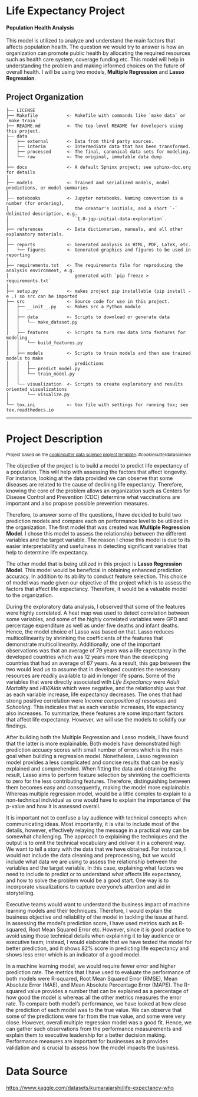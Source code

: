 Life Expectancy Project
==============================
#### Population Health Analysis
This model is utilized to analyze and understand the main factors that affects population health. The question we would try to answer is how an organization can promote public health by allocating the required resources such as health care system, coverage funding etc. This model will help in understanding the problem and making informed choices on the future of overall health. I will be using two models, **Multiple Regression** and **Lasso Regression**.


Project Organization
------------

    ├── LICENSE
    ├── Makefile           <- Makefile with commands like `make data` or `make train`
    ├── README.md          <- The top-level README for developers using this project.
    ├── data
    │   ├── external       <- Data from third party sources.
    │   ├── interim        <- Intermediate data that has been transformed.
    │   ├── processed      <- The final, canonical data sets for modeling.
    │   └── raw            <- The original, immutable data dump.
    │
    ├── docs               <- A default Sphinx project; see sphinx-doc.org for details
    │
    ├── models             <- Trained and serialized models, model predictions, or model summaries
    │
    ├── notebooks          <- Jupyter notebooks. Naming convention is a number (for ordering),
    │                         the creator's initials, and a short `-` delimited description, e.g.
    │                         `1.0-jqp-initial-data-exploration`.
    │
    ├── references         <- Data dictionaries, manuals, and all other explanatory materials.
    │
    ├── reports            <- Generated analysis as HTML, PDF, LaTeX, etc.
    │   └── figures        <- Generated graphics and figures to be used in reporting
    │
    ├── requirements.txt   <- The requirements file for reproducing the analysis environment, e.g.
    │                         generated with `pip freeze > requirements.txt`
    │
    ├── setup.py           <- makes project pip installable (pip install -e .) so src can be imported
    ├── src                <- Source code for use in this project.
    │   ├── __init__.py    <- Makes src a Python module
    │   │
    │   ├── data           <- Scripts to download or generate data
    │   │   └── make_dataset.py
    │   │
    │   ├── features       <- Scripts to turn raw data into features for modeling
    │   │   └── build_features.py
    │   │
    │   ├── models         <- Scripts to train models and then use trained models to make
    │   │   │                 predictions
    │   │   ├── predict_model.py
    │   │   └── train_model.py
    │   │
    │   └── visualization  <- Scripts to create exploratory and results oriented visualizations
    │       └── visualize.py
    │
    └── tox.ini            <- tox file with settings for running tox; see tox.readthedocs.io

--------
# Project Description


<p><small>Project based on the <a target="_blank" href="https://drivendata.github.io/cookiecutter-data-science/">cookiecutter data science project template</a>. #cookiecutterdatascience</small></p>

The objective of the project is to build a model to predict life expectancy of a population.  This will help with assessing the factors that affect longevity.  For instance, looking at the data provided we can observe that some diseases are related to the cause of declining life expectancy. Therefore, knowing the core of the problem allows an organization such as Centers for Disease Control and Prevention (CDC) determine what vaccinations are important and also propose possible prevention measures. 

Therefore, to answer some of the questions, I have decided to build two prediction models and compare each on performance level to be utilized in the organization. The first model that was created was **Multiple Regression Model**. I chose this model to assess the relationship between the different variables and the target variable. The reason I chose this model is due to its easier interpretability and usefulness in detecting significant variables that help to determine life expectancy. 

The other model that is being utilized in this project is **Lasso Regression Model**. This model would be beneficial in obtaining enhanced prediction accuracy. In addition to its ability to conduct feature selection. This choice of model was made given our objective of the project which is to assess the factors that affect life expectancy. Therefore, it would be a valuable model to the organization.

During the exploratory data analysis, I observed that some of the features were highly correlated. A heat map was used to detect correlation between some variables, and some of the highly correlated variables were GPD and percentage expenditure as well as under five deaths and infant deaths. Hence, the model choice of Lasso was based on that. Lasso reduces multicollinearity by shrinking the coefficients of the features that demonstrate multicollinearity. Additionally, one of the important observations was that an average of 79 years was a life expectancy in the developed countries which was 12 years more than the developing countries that had an average of 67 years. As a result, this gap between the two would lead us to assume that in developed countries the necessary resources are readily available to aid in longer life spans. Some of the variables that were directly associated with *Life Expectancy* were *Adult Mortality* and *HIV/Aids* which were negative, and the relationship was that as each variable increase, life expectancy decreases. The ones that had strong positive correlation were *Income composition of resources* and *Schooling*. This indicates that as each variable increases, life expectancy also increases. To summarize, these features are some important factors that affect life expectancy. However, we will use the models to solidify our findings.

After building both the Multiple Regression and Lasso models, I have found that the latter is more explainable. Both models have demonstrated high prediction accuacy scores with small number of errors which is the main goal when building a regression model. Nonetheless, Lasso regression model provides a less complicated and concise results that can be easily explained and comprehended. When fitting the data and obtaining the result, Lasso aims to perform feature selection by shrinking the coefficients to zero for the less contributing features. Therefore, distinguishing between them becomes easy and consequently, making the model more explainable. Whereas multiple regression model, would be a little complex to explain to a non-technical individual as one would have to explain the importance of the p-value and how it is assessed overall.

It is important not to confuse a lay audience with technical concepts when communicating ideas. Most importantly, it is vital to include most of the details, however, effectively relaying the message in a practical way can be somewhat challenging. The approach to explaining the techniques and the output is to omit the technical vocabulary and deliver it in a coherent way. We want to tell a story with the data that we have obtained. For instance, I would not include the data cleaning and preprocessing, but we would include what data we are using to assess the relationship between the variables and the target variable. In this case, explaining what factors we need to include to predict or to understand what affects life expectancy, and how to solve the problem would be a good start. One way is to incorporate visualizations to capture everyone’s attention and aid in storytelling. 

Executive teams would want to understand the business impact of machine learning models and their techniques. Therefore, I would explain the business objective and reliability of the model in tackling the issue at hand. In assessing the model’s prediction score, I have used metrics such as R-squared, Root Mean Squared Error etc. However, since it is good practice to avoid using those technical details when explaining it to lay audience or executive team; instead, I would elaborate that we have tested the model for better prediction, and it shows 82% score in predicting life expectancy and shows less error which is an indicator of a good model. 

In a machine learning model, we would require fewer error and higher prediction rate. The metrics that I have used to evaluate the performance of both models were R-squared, Root Mean Squared Error (RMSE), Mean Absolute Error (MAE), and Mean Absolute Percentage Error (MAPE). The R-squared value provides a number that can be explained as a percentage of how good the model is whereas all the other metrics measures the error rate. To compare both model’s performance, we have looked at how close the prediction of each model was to the true value. We can observe that some of the predictions were far from the true value, and some were very close. However, overall multiple regression model was a good fit. Hence, we can gather such observations from the performance measurements and explain them to executive leadership for a better decision making. Performance measures are important for businesses as it provides validation and is crucial to assess how the model impacts the business.



# Data Source
https://www.kaggle.com/datasets/kumarajarshi/life-expectancy-who